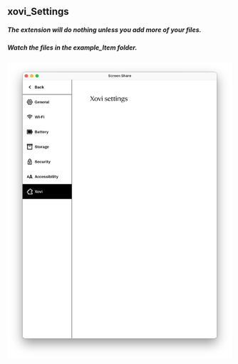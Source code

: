 ## xovi_Settings

##### The extension will do nothing unless you add more of your files.
##### Watch the files in the example_Item folder.

![Logo](https://github.com/PepikVaio/reMarkable_Xovi_Extensions/blob/main/xovi_Settings/pictures/xovi_Settings.png?raw=true)


